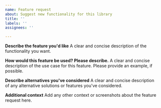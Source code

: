 ```yaml
---
name: Feature request
about: Suggest new functionality for this library
title: ''
labels: ''
assignees: ''

---
```


**Describe the feature you'd like**
A clear and concise description of the functionality you want.

**How would this feature be used? Please describe.**
A clear and concise description of the use case for this feature. Please provide an example, if possible.

**Describe alternatives you've considered**
A clear and concise description of any alternative solutions or features you've considered.

**Additional context**
Add any other context or screenshots about the feature request here.
